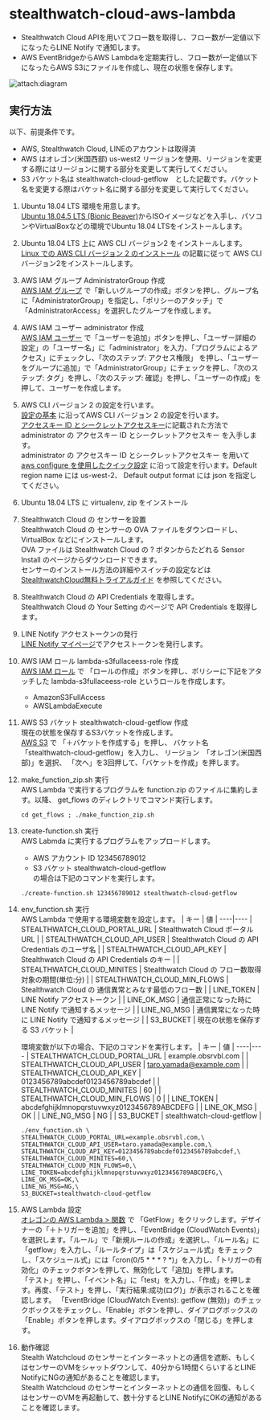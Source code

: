 # stealthwatch-cloud-aws-lambda

* Stealthwatch Cloud APIを用いてフロー数を取得し、フロー数が一定値以下になったらLINE Notify で通知します。
* AWS EventBridgeからAWS Lambdaを定期実行し、フロー数が一定値以下になったらAWS S3にファイルを作成し、現在の状態を保存します。
<img src="attach:diagram.png" alt="attach:diagram" title="attach:diagram">

## 実行方法
以下、前提条件です。  
* AWS, Stealthwatch Cloud, LINEのアカウントは取得済  
* AWS はオレゴン(米国西部) us-west2 リージョンを使用、リージョンを変更する際にはリージョンに関する部分を変更して実行してください。  
* S3 バケット名は stealthwatch-cloud-getflow　とした記載です。バケット名を変更する際はバケット名に関する部分を変更して実行してください。  

1. Ubuntu 18.04 LTS 環境を用意します。  
[Ubuntu 18.04.5 LTS (Bionic Beaver)](https://releases.ubuntu.com/18.04.5/)からISOイメージなどを入手し、パソコンやVirtualBoxなどの環境でUbuntu 18.04 LTSをインストールします。

1. Ubuntu 18.04 LTS 上に AWS CLI バージョン2 をインストールします。  
[Linux での AWS CLI バージョン 2 のインストール](https://docs.aws.amazon.com/ja_jp/cli/latest/userguide/install-cliv2-linux.html) の記載に従って AWS CLI バージョン2をインストールします。

1. AWS IAM グループ AdministratorGroup 作成  
[AWS IAM グループ](https://console.aws.amazon.com/iam/home#/groups) で「新しいグループの作成」ボタンを押し、グループ名に「AdministratorGroup」を指定し、「ポリシーのアタッチ」で「AdministratorAccess」を選択したグループを作成します。

1. AWS IAM ユーザー administrator 作成  
[AWS IAM ユーザー](https://console.aws.amazon.com/iam/home#/users) で「ユーザーを追加」ボタンを押し、「ユーザー詳細の設定」の「ユーザー名」に「administrator」を入力、「プログラムによるアクセス」にチェックし、「次のステップ: アクセス権限」
を押し、「ユーザーをグループに追加」で「AdministratorGroup」にチェックを押し、「次のステップ: タグ」を押し、「次のステップ: 確認」を押し、「ユーザーの作成」を押して、ユーザーを作成します。

1. AWS CLI バージョン 2 の設定を行います。  
[設定の基本](https://docs.aws.amazon.com/ja_jp/cli/latest/userguide/cli-configure-quickstart.html) に沿ってAWS CLI バージョン 2 の設定を行います。  
[アクセスキー ID とシークレットアクセスキー](https://docs.aws.amazon.com/ja_jp/cli/latest/userguide/cli-configure-quickstart.html#cli-configure-quickstart-creds)に記載された方法で administrator の アクセスキー ID とシークレットアクセスキー を入手します。  
administrator の アクセスキー ID とシークレットアクセスキー を用いて[aws configure を使用したクイック設定](https://docs.aws.amazon.com/ja_jp/cli/latest/userguide/cli-configure-quickstart.html#cli-configure-quickstart-config) に沿って設定を行います。Default region name には us-west-2、 Default output format には json を指定してください。

1. Ubuntu 18.04 LTS に virtualenv, zip をインストール  

1. Stealthwatch Cloud の センサーを設置  
Stealthwatch Cloud の センサーの OVA ファイルをダウンロードし、 VirtualBox などにインストールします。  
OVA ファイルは Stealthwatch Cloud の ? ボタンからたどれる Sensor Install のページからダウンロードできます。  
センサーのインストール方法の詳細やスイッチの設定などは [StealthwatchCloud無料トライアルガイド](https://www.cisco.com/c/dam/global/ja_jp/td/docs/security/stealthwatch/cloud/free_trial/SWC_Free_Trial_Guide_DV_1_1.pdf) を参照してください。

1. Stealthwatch Cloud の API Credentials を取得します。  
Stealthwatch Cloud の Your Setting のページで API Credentials を取得します。

1. LINE Notify アクセストークンの発行  
[LINE Notify マイページ](https://notify-bot.line.me/ja/)でアクセストークンを発行します。

1. AWS IAM ロール lambda-s3fullaceess-role 作成  
[AWS IAM ロール](https://console.aws.amazon.com/iam/home?#/roles) で
「ロールの作成」ボタンを押し、ポリシーに下記をアタッチした lambda-s3fullaceess-role というロールを作成します。
    * AmazonS3FullAccess  
    * AWSLambdaExecute  

1. AWS S3 バケット stealthwatch-cloud-getflow 作成  
現在の状態を保存するS3バケットを作成します。  
[AWS S3](https://s3.console.aws.amazon.com/s3/home) で
「＋バケットを作成する」を押し、
バケット名 「stealthwatch-cloud-getflow」を入力し、
リージョン　「オレゴン(米国西部)」を選択、
「次へ」を3回押して、「バケットを作成」を押します。

1. make_function_zip.sh 実行  
    AWS Lambda で実行するプログラムを function.zip のファイルに集約します。以降、 get_flows のディレクトリでコマンド実行します。
    ```
    cd get_flows ; ./make_function_zip.sh

    ```
1. create-function.sh 実行  
    AWS Labmda に実行するプログラムをアップロードします。
    * AWS アカウント ID 123456789012  
    * S3 バケット stealthwatch-cloud-getflow  
    の場合は下記のコマンドを実行します。
    ```
    ./create-function.sh 123456789012 stealthwatch-cloud-getflow

    ```

1. env_function.sh 実行  
    AWS Lambda で使用する環境変数を設定します。
    | キー | 値 |
    ----|----
    | STEALTHWATCH_CLOUD_PORTAL_URL | Stealthwatch Cloud ポータルURL |
    | STEALTHWATCH_CLOUD_API_USER | Stealthwatch Cloud の API Credentials のユーザ名 |
    | STEALTHWATCH_CLOUD_API_KEY | Stealthwatch Cloud の API Credentials のキー |
    | STEALTHWATCH_CLOUD_MINITES | Stealthwatch Cloud の フロー数取得対象の期間(単位:分) |
    | STEALTHWATCH_CLOUD_MIN_FLOWS | Stealthwatch Cloud の 通信異常とみなす最低のフロー数 |
    | LINE_TOKEN | LINE Notify アクセストークン |
    | LINE_OK_MSG | 通信正常になった時に LINE Notify で通知するメッセージ |
    | LINE_NG_MSG | 通信異常になった時に LINE Notify で通知するメッセージ |
    | S3_BUCKET | 現在の状態を保存する S3 バケット |
   
   環境変数が以下の場合、下記のコマンドを実行します。
    | キー | 値 |
    ----|----
    | STEALTHWATCH_CLOUD_PORTAL_URL | example.obsrvbl.com |
    | STEALTHWATCH_CLOUD_API_USER | taro.yamada@example.com |
    | STEALTHWATCH_CLOUD_API_KEY | 0123456789abcdef0123456789abcdef |
    | STEALTHWATCH_CLOUD_MINITES | 60 |
    | STEALTHWATCH_CLOUD_MIN_FLOWS | 0 |
    | LINE_TOKEN | abcdefghijklmnopqrstuvwxyz0123456789ABCDEFG |
    | LINE_OK_MSG | OK |
    | LINE_NG_MSG | NG |
    | S3_BUCKET | stealthwatch-cloud-getflow |
    ```
    ./env_function.sh \
    STEALTHWATCH_CLOUD_PORTAL_URL=example.obsrvbl.com,\
    STEALTHWATCH_CLOUD_API_USER=taro.yamada@example.com,\
    STEALTHWATCH_CLOUD_API_KEY=0123456789abcdef0123456789abcdef,\
    STEALTHWATCH_CLOUD_MINITES=60,\
    STEALTHWATCH_CLOUD_MIN_FLOWS=0,\
    LINE_TOKEN=abcdefghijklmnopqrstuvwxyz0123456789ABCDEFG,\
    LINE_OK_MSG=OK,\
    LINE_NG_MSG=NG,\
    S3_BUCKET=stealthwatch-cloud-getflow
    ```
1. AWS Lambda 設定  
[オレゴンの AWS Lambda > 関数](https://us-west-2.console.aws.amazon.com/lambda/home?region=us-west-2#/functions) で 「GetFlow」をクリックします。デザイナーの「＋トリガーを追加」を押し、「EventBridge (CloudWatch Events)」を選択します。「ルール」で「新規ルールの作成」を選択し、「ルール名」に「getflow」を入力し、「ルールタイプ」は「スケジュール式」をチェックし、「スケジュール式」には「cron(0/5 * * * ? *)」を入力し、「トリガーの有効化」のチェックボタンを押して、無効化して「追加」を押します。  
「テスト」を押し、「イベント名」に「test」を入力し、「作成」を押します。再度、「テスト」を押し、「実行結果:成功(ログ)」が表示されることを確認します。
「EventBridge (CloudWatch Events): getflow (無効)」のチェックボックスをチェックし、「Enable」ボタンを押し、ダイアログボックスの「Enable」ボタンを押します。ダイアログボックスの「閉じる」を押します。

1. 動作確認  
Stealth Watchcloud のセンサーとインターネットとの通信を遮断、もしくはセンサーのVMをシャットダウンして、40分から1時間くらいするとLINE NotifyにNGの通知があることを確認します。  
Stealth Watchcloud のセンサーとインターネットとの通信を回復、もしくはセンサーのVMを再起動して、数十分するとLINE NotifyにOKの通知があることを確認します。  

